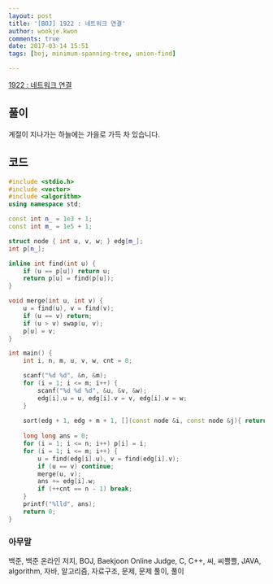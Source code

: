 ```yaml
---
layout: post
title: '[BOJ] 1922 : 네트워크 연결'
author: wookje.kwon
comments: true
date: 2017-03-14 15:51
tags: [boj, minimum-spanning-tree, union-find]

---
```


[1922 : 네트워크 연결](https://www.acmicpc.net/problem/1922)

## 풀이

계절이 지나가는 하늘에는 가을로 가득 차 있습니다.

## 코드

```cpp
#include <stdio.h>
#include <vector>
#include <algorithm>
using namespace std;

const int n_ = 1e3 + 1;
const int m_ = 1e5 + 1;

struct node { int u, v, w; } edg[m_];
int p[n_];

inline int find(int u) {
	if (u == p[u]) return u;
	return p[u] = find(p[u]);
}

void merge(int u, int v) {
	u = find(u), v = find(v);
	if (u == v) return;
	if (u > v) swap(u, v);
	p[u] = v;
}

int main() {
	int i, n, m, u, v, w, cnt = 0;

	scanf("%d %d", &n, &m);
	for (i = 1; i <= m; i++) {
		scanf("%d %d %d", &u, &v, &w);
		edg[i].u = u, edg[i].v = v, edg[i].w = w;
	}
	
	sort(edg + 1, edg + m + 1, [](const node &i, const node &j){ return i.w < j.w; });
	
	long long ans = 0;
	for (i = 1; i <= n; i++) p[i] = i;
	for (i = 1; i <= m; i++) {
		u = find(edg[i].u), v = find(edg[i].v);
		if (u == v) continue;
		merge(u, v);
		ans += edg[i].w;
		if (++cnt == n - 1) break;
	}
	printf("%lld", ans);
	return 0;
}
```

### 아무말  
백준, 백준 온라인 저지, BOJ, Baekjoon Online Judge, C, C++, 씨, 씨쁠쁠, JAVA, algorithm, 자바, 알고리즘, 자료구조, 문제, 문제 풀이, 풀이
